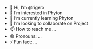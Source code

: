- 👋 Hi, I’m @rigerx
- 👀 I’m interested in Phyton
- 🌱 I’m currently learning Phyton
- 💞️ I’m looking to collaborate on Project
- 📫 How to reach me ...
- 😄 Pronouns: ...
- ⚡ Fun fact: ...

<!---
rigerx/rigerx is a ✨ special ✨ repository because its `README.md` (this file) appears on your GitHub profile.
You can click the Preview link to take a look at your changes.
--->
